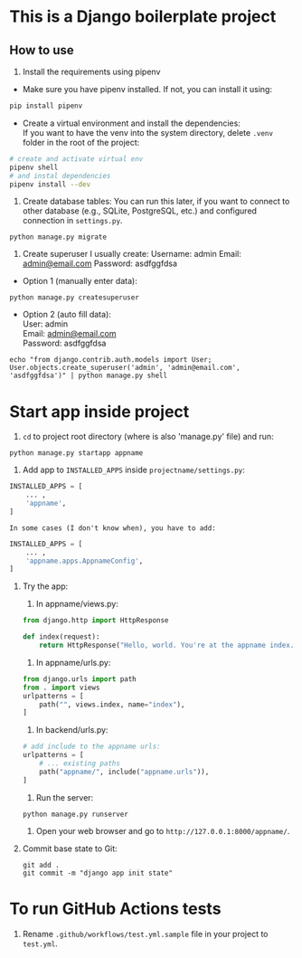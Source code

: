 # This is a Django boilerplate project

## How to use

1. Install the requirements using pipenv

-   Make sure you have pipenv installed. If not, you can install it using:

```bash
pip install pipenv
```

-   Create a virtual environment and install the dependencies:  
     If you want to have the venv into the system directory, delete `.venv` folder in the root of the project:

```bash
# create and activate virtual env
pipenv shell
# and instal dependencies
pipenv install --dev
```

1. Create database tables:
   You can run this later, if you want to connect to other database (e.g., SQLite, PostgreSQL, etc.) and configured connection in `settings.py`.

```shell
python manage.py migrate
```

1. Create superuser
   I usually create:
   Username: admin
   Email: admin@email.com
   Password: asdfggfdsa

-   Option 1 (manually enter data):

```shell
python manage.py createsuperuser
```

-   Option 2 (auto fill data):  
    User: admin  
    Email: admin@email.com  
    Password: asdfggfdsa

```shell
echo "from django.contrib.auth.models import User; User.objects.create_superuser('admin', 'admin@email.com', 'asdfggfdsa')" | python manage.py shell
```

# Start app inside project

1. `cd` to project root directory (where is also 'manage.py' file) and run:

```shell
python manage.py startapp appname
```

1. Add app to `INSTALLED_APPS` inside `projectname/settings.py`:

```py
INSTALLED_APPS = [
    ... ,
    'appname',
]
```

    In some cases (I don't know when), you have to add:

```py
INSTALLED_APPS = [
    ... ,
    'appname.apps.AppnameConfig',
]
```

1. Try the app:

    1. In appname/views.py:

    ```py
    from django.http import HttpResponse

    def index(request):
        return HttpResponse("Hello, world. You're at the appname index.")
    ```

    1. In appname/urls.py:

    ```py
    from django.urls import path
    from . import views
    urlpatterns = [
        path("", views.index, name="index"),
    ]
    ```

    1. In backend/urls.py:

    ```py
    # add include to the appname urls:
    urlpatterns = [
        # ... existing paths
        path("appname/", include("appname.urls")),
    ]
    ```

    1. Run the server:

    ```shell
    python manage.py runserver
    ```

    1. Open your web browser and go to `http://127.0.0.1:8000/appname/`.

1. Commit base state to Git:
    ```shell
    git add .
    git commit -m "django app init state"
    ```

# To run GitHub Actions tests

1. Rename `.github/workflows/test.yml.sample` file in your project to `test.yml`.
